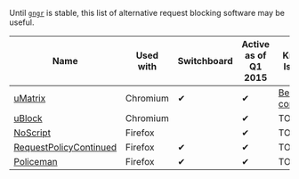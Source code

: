 Until [`gngr`](https://gngr.info) is stable, this list of alternative request blocking software may be useful.

|Name|Used with|Switchboard|Active as of Q1 2015|Known Issues|
|----|---------|-----------|--------------------|------------|
|[uMatrix](https://github.com/gorhill/uMatrix)|Chromium|✔|✔|[Being compiled](https://github.com/gorhill/uMatrix/issues/97)|
|[uBlock](https://github.com/gorhill/uBlock)|Chromium| |✔|TODO|
|[NoScript](https://noscript.net/)|Firefox||✔|TODO|
|[RequestPolicyContinued](https://github.com/RequestPolicyContinued/requestpolicy)|Firefox|✔|✔|TODO|
|[Policeman](https://github.com/futpib/policeman)|Firefox|✔|✔|TODO|


